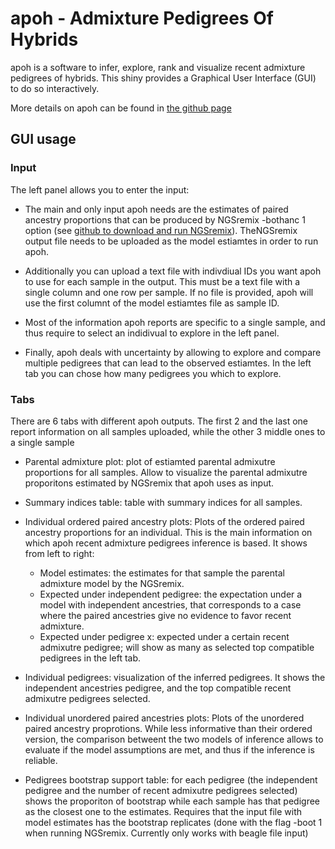 
# apoh - Admixture Pedigrees Of Hybrids

apoh is a software to infer, explore, rank and visualize recent admixture pedigrees of hybrids. This shiny provides a Graphical User Interface (GUI) to do so interactively.

More details on apoh can be found in [the github page](https://github.com/popgenDK/apoh)

## GUI usage

### Input

The left panel allows you to enter the input:

- The main and only input apoh needs are the estimates of paired ancestry proportions that can be produced by NGSremix -bothanc 1 option (see [github to download and run NGSremix](https://github.com/popgenDK/apoh)). TheNGSremix output file needs to be uploaded as the model estiamtes in order to run apoh.

- Additionally you can upload a text file with indivdiual IDs you want apoh to use for each sample in the output. This must be a text file with a single column and one row per sample. If no file is provided, apoh will use the first columnt of the model estiamtes file as sample ID.

- Most of the information apoh reports are specific to a single sample, and thus require to select an indidivual to explore in the left panel.

- Finally, apoh deals with uncertainty by allowing to explore and compare multiple pedigrees that can lead to the observed estiamtes. In the left tab you can chose how many pedigrees you which to explore.

### Tabs

There are 6 tabs with different apoh outputs. The first 2 and the last one report information on all samples uploaded, while the other 3 middle ones to a single sample 

- Parental admixture plot: plot of estiamted parental admixutre proportions for all samples. Allow to visualize the parental admixutre proporitons estimated by NGSremix that apoh uses as input.

- Summary indices table: table with summary indices for all samples.

- Individual ordered paired ancestry plots: Plots of the ordered paired ancestry proportions for an individual. This is the main information on which apoh recent admixture pedigrees inference is based. It shows from left to right:
  - Model estimates: the estimates for that sample the parental admixture model by the NGSremix.
  - Expected under independent pedigree: the expectation under a model with independent ancestries, that corresponds to a case where the paired ancestries give no evidence to favor recent admixture.
  - Expected under pedigree x: expected under a certain recent admixutre pedigree; will show as many as selected top compatible pedigrees in the left tab.

- Individual pedigrees: visualization of the inferred pedigrees. It shows the independent ancestries pedigree, and the top compatible recent admixutre pedigrees selected.

- Individual unordered paired ancestries plots: Plots of the unordered paired ancestry proprotions. While less informative than their ordered version, the comparison betweent the two models of inference allows to evaluate if the model assumptions are met, and thus if the inference is reliable.

- Pedigrees bootstrap support table: for each pedigree (the independent pedigree and the number of recent admixutre pedigrees selected) shows the proporiton of bootstrap while each sample has that pedigree as the closest one to the estimates. Requires that the input file with model estimates has the bootstrap replicates (done with the flag -boot 1 when running NGSremix. Currently only works with beagle file input)